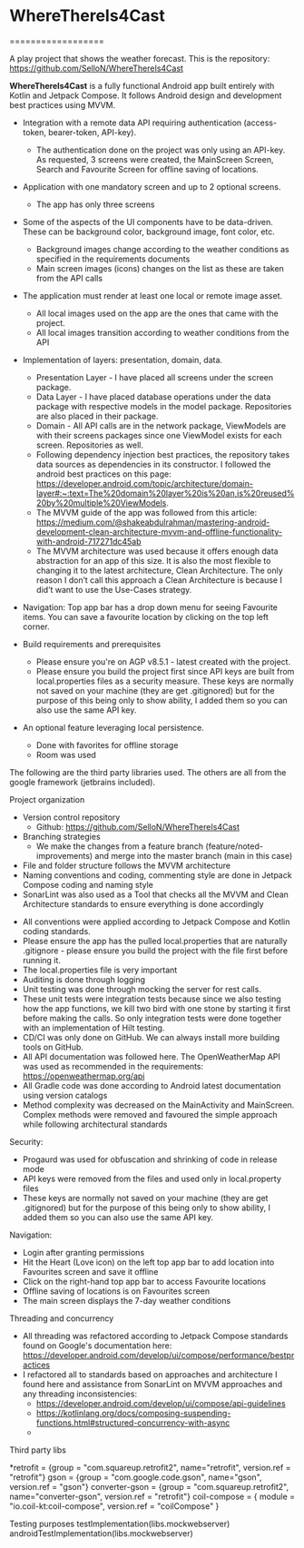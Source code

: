 # WhereThereIs4Cast
==================

A play project that shows the weather forecast. This is the
repository: https://github.com/SelloN/WhereThereIs4Cast

**WhereThereIs4Cast** is a fully functional Android app built entirely with Kotlin and Jetpack Compose. It
follows Android design and development best practices using MVVM.

* Integration with a remote data API requiring authentication (access-token, bearer-token, API-key).
    - The authentication done on the project was only using an API-key. As requested, 3 screens were
      created, the MainScreen Screen, Search and Favourite Screen for offline saving of locations.
* Application with one mandatory screen and up to 2 optional screens.
    - The app has only three screens
* Some of the aspects of the UI components have to be data-driven. These can be background color,
  background image, font color, etc.
    - Background images change according to the weather conditions as specified in the requirements
      documents
    - Main screen images (icons) changes on the list as these are taken from the API calls
* The application must render at least one local or remote image asset.
    - All local images used on the app are the ones that came with the project.
    - All local images transition according to weather conditions from the API
* Implementation of layers: presentation, domain, data.
    - Presentation Layer - I have placed all screens under the screen package.
    - Data Layer - I have placed database operations under the data package with respective models
      in the model package. Repositories are also placed in their package.
    - Domain - All API calls are in the network package, ViewModels are with their screens packages
      since one ViewModel exists for each screen. Repositories as well.
    - Following dependency injection best practices, the repository takes data sources as
      dependencies in its constructor. I followed the android best practices on this
      page: https://developer.android.com/topic/architecture/domain-layer#:~:text=The%20domain%20layer%20is%20an,is%20reused%20by%20multiple%20ViewModels.
    - The MVVM guide of the app was followed from this
      article: https://medium.com/@shakeabdulrahman/mastering-android-development-clean-architecture-mvvm-and-offline-functionality-with-android-717271dc45ab
    - The MVVM architecture was used because it offers enough data abstraction for an app of this
      size. It is also the most flexible to changing it to the latest architecture, Clean
      Architecture. The only reason I don’t call this approach a Clean Architecture is because I
      did’t want to use the Use-Cases strategy.
* Navigation: Top app bar has a drop down menu for seeing Favourite items. You can save a favourite
  location by clicking on the top left corner.
* Build requirements and prerequisites
    - Please ensure you're on AGP v8.5.1 - latest created with the project.
    - Please ensure you build the project first since API keys are built from local.properties files
      as a security measure. These keys are normally not saved on your machine (they are get
      .gitignored) but for the purpose of this being only to show ability, I added them so you can
      also use the same API key.

* An optional feature leveraging local persistence.
    - Done with favorites for offline storage
    - Room was used

The following are the third party
libraries used. The others are all from the google framework (jetbrains included).

Project organization

* Version control repository
    - Github: https://github.com/SelloN/WhereThereIs4Cast
* Branching strategies
    - We make the changes from a feature branch (feature/noted-improvements) and merge into the
      master branch (main in this case)
* File and folder structure follows the MVVM architecture
* Naming conventions and coding, commenting style are done in Jetpack Compose coding and naming
  style
* SonarLint was also used as a Tool that checks all the MVVM and Clean Architecture standards to
  ensure everything is done accordingly

- All conventions were applied according to Jetpack Compose and Kotlin coding standards.
- Please ensure the app has the pulled local.properties that are naturally .gitignore - please
  ensure you build the project with the file first before running it.
- The local.properties file is very important
- Auditing is done through logging
- Unit testing was done through mocking the server for rest calls.
- These unit tests were integration tests because since we also testing how the app functions, we
  kill two bird with one stone by starting it first before making the calls. So only integration
  tests were done together with an implementation of Hilt testing.
- CD/CI was only done on GitHub. We can always install more building tools on GitHub.
- All API documentation was followed here. The OpenWeatherMap API was used as recommended in the
  requirements: https://openweathermap.org/api
- All Gradle code was done according to Android latest documentation using version catalogs
- Method complexity was decreased on the MainActivity and MainScreen. Complex methods were removed
  and favoured the simple approach while following architectural standards

Security:
* Progaurd was used for obfuscation and shrinking of code in release mode
* API keys were removed from the files and used only in local.property files
* These keys are normally not saved on your machine (they are get
  .gitignored) but for the purpose of this being only to show ability, I added them so you can
  also use the same API key.

Navigation:

* Login after granting permissions
* Hit the Heart (Love icon) on the left top app bar to add location into Favourites screen and save
  it offline
* Click on the right-hand top app bar to access Favourite locations
* Offline saving of locations is on Favourites screen
* The main screen displays the 7-day weather conditions

Threading and concurrency

* All threading was refactored according to Jetpack Compose standards found on Google's
  documentation here: https://developer.android.com/develop/ui/compose/performance/bestpractices
* I refactored all to standards based on approaches and architecture I found here and assistance
  from SonarLint on MVVM approaches and any threading
  inconsistencies:
    - https://developer.android.com/develop/ui/compose/api-guidelines
    - https://kotlinlang.org/docs/composing-suspending-functions.html#structured-concurrency-with-async
    - 

Third party libs

*retrofit = {group = "com.squareup.retrofit2", name="retrofit", version.ref = "retrofit"}
gson = {group = "com.google.code.gson", name="gson", version.ref = "gson"}
converter-gson = {group = "com.squareup.retrofit2", name="converter-gson", version.ref = "retrofit"}
coil-compose = { module = "io.coil-kt:coil-compose", version.ref = "coilCompose" }

Testing purposes
testImplementation(libs.mockwebserver)
androidTestImplementation(libs.mockwebserver)